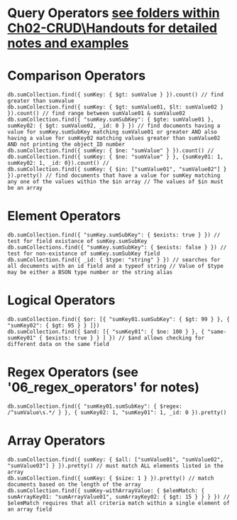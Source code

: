 # Query Operators [see folders within Ch02-CRUD\Handouts for detailed notes and examples](https://docs.mongodb.com/manual/reference/operator/query/)
# Comparison Operators
    db.sumCollection.find({ sumKey: { $gt: sumValue } }).count() // find greater than sumvalue
    db.sumCollection.find({ sumKey: { $gt: sumValue01, $lt: sumValue02 } }).count() // find range between sumValue01 & sumValue02 
    db.sumCollection.find({ "sumKey.sumSubKey": { $gte: sumValue01 }, sumKey02: { $gt: sumValue02, _id: 0 } }) // find documents having a value for sumKey.sumSubKey matching sumValue01 or greater AND also having a value for sumKey02 matching values greater than sumValue02 AND not printing the object_ID number
    db.sumCollection.find({ sumKey: { $ne: "sumValue" } }).count() // 
    db.sumCollection.find({ sumKey: { $ne: "sumValue" } }, {sumKey01: 1, sumKey02: 1, _id: 0}).count() // 
    db.sumCollection.find({ sumKey: { $in: ["sumValue01", "sumValue02"] } }).pretty() // find documents that have a value for sumKey matching any one of the values within the $in array // The values of $in must be an array
# Element Operators
    db.sumCollection.find({ "sumKey.sumSubKey": { $exists: true } }) // test for field existance of sumKey.sumSubKey
    db.sumCollections.find({ "sumKey.sumSubKey": { $exists: false } }) // test for non-existance of sumKey.sumSubKey field
    db.sumCollection.find({ _id: { $type: "string" } }) // searches for all documents with an id field and a typeof string // Value of $type may be either a BSON type number or the string alias
# Logical Operators
    db.sumCollection.find({ $or: [{ "sumKey01.sumSubKey": { $gt: 99 } }, { "sumKey02": { $gt: 95 } } ]})
    db.sumCollection.find({ $and: [{ "sumKey01": { $ne: 100 } }, { "same-sumKey01" { $exists: true } } ] }) // $and allows checking for different data on the same field
# Regex Operators (see '06_regex_operators' for notes)
    db.sumCollection.find({ "sumKey01.sumSubKey": { $regex: /^sumValue\s.*/ } }, { sumKey02: 1, "sumKey01": 1, _id: 0 }).pretty()
# Array Operators
    db.sumCollection.find({ sumKey: { $all: ["sumValue01", "sumValue02", "sumValue03"] } }).pretty() // must match ALL elements listed in the array
    db.sumCollection.find({ sumKey: { $size: 1 } }).pretty() // match documents based on the length of the array
    db.sumCollection.find({ sumKey-withArrayValue: { $elemMatch: { sumArrayKey01: "sumArrayValue01", sumArrayKey02: { $gt: 15 } } } }) // $elemMatch requires that all criteria match within a single element of an array field